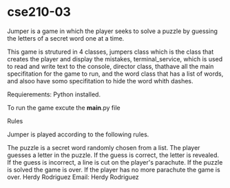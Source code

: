 # cse210-03
Jumper is a game in which the player seeks to solve a puzzle by guessing the letters of a secret word one at a time.

This game is strutured in 4 classes, jumpers class which is the class that creates the player and display the mistakes, terminal_service, which is used to read and write text to the console, director class, thathave all the main specifitation for the game to run, and the word class that has a list of words, and alsoo have somo specifitation to hide the word whith dashes.

Requierements: Python installed.

To run the game excute the __main__.py file

Rules

Jumper is played according to the following rules.

The puzzle is a secret word randomly chosen from a list.
The player guesses a letter in the puzzle.
If the guess is correct, the letter is revealed.
If the guess is incorrect, a line is cut on the player's parachute.
If the puzzle is solved the game is over.
If the player has no more parachute the game is over.
Herdy Rodriguez 
Email: Herdy Rodriguez